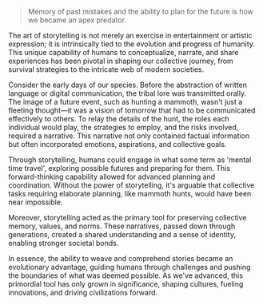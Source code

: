 > Memory of past mistakes and the ability to plan for the future is how we became an apex predator.

The art of storytelling is not merely an exercise in entertainment or artistic expression; it is intrinsically tied to the evolution and progress of humanity. This unique capability of humans to conceptualize, narrate, and share experiences has been pivotal in shaping our collective journey, from survival strategies to the intricate web of modern societies.

Consider the early days of our species. Before the abstraction of written language or digital communication, the tribal lore was transmitted orally. The image of a future event, such as hunting a mammoth, wasn't just a fleeting thought—it was a vision of tomorrow that had to be communicated effectively to others. To relay the details of the hunt, the roles each individual would play, the strategies to employ, and the risks involved, required a narrative. This narrative not only contained factual information but often incorporated emotions, aspirations, and collective goals.

Through storytelling, humans could engage in what some term as 'mental time travel', exploring possible futures and preparing for them. This forward-thinking capability allowed for advanced planning and coordination. Without the power of storytelling, it's arguable that collective tasks requiring elaborate planning, like mammoth hunts, would have been near impossible.

Moreover, storytelling acted as the primary tool for preserving collective memory, values, and norms. These narratives, passed down through generations, created a shared understanding and a sense of identity, enabling stronger societal bonds.

In essence, the ability to weave and comprehend stories became an evolutionary advantage, guiding humans through challenges and pushing the boundaries of what was deemed possible. As we've advanced, this primordial tool has only grown in significance, shaping cultures, fueling innovations, and driving civilizations forward.

